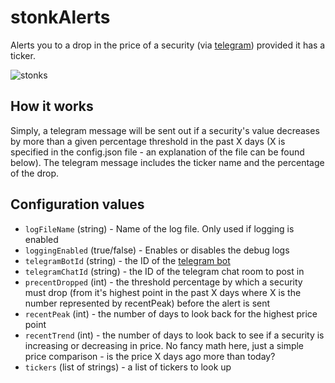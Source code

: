 # stonkAlerts
Alerts you to a drop in the price of a security (via [telegram](https://telegram.org/)) provided it has a ticker.

![stonks](https://imgur.com/0PIrXXw.jpg)

## How it works
Simply, a telegram message will be sent out if a security's value decreases by more than a given percentage threshold in the past X days (X is specified in the config.json file - an explanation of the file can be found below). The telegram message includes the ticker name and the percentage of the drop.

## Configuration values
* `logFileName` (string) - Name of the log file. Only used if logging is enabled
* `loggingEnabled` (true/false) - Enables or disables the debug logs
* `telegramBotId` (string) - the ID of the [telegram bot](https://core.telegram.org/bots)
* `telegramChatId` (string) - the ID of the telegram chat room to post in
* `precentDropped` (int) - the threshold percentage by which a security must drop (from it's highest point in the past X days where X is the number represented by recentPeak) before the alert is sent
* `recentPeak` (int) - the number of days to look back for the highest price point
* `recentTrend` (int) - the number of days to look back to see if a security is increasing or decreasing in price. No fancy math here, just a simple price comparison - is the price X days ago more than today?
* `tickers` (list of strings) - a list of tickers to look up
